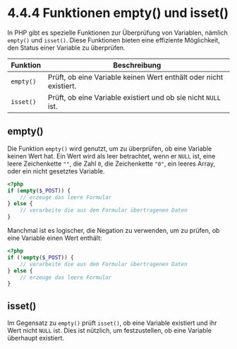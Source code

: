 # 4.4.4 Funktionen empty() und isset()

In PHP gibt es spezielle Funktionen zur Überprüfung von Variablen, nämlich `empty()` und `isset()`. Diese Funktionen bieten eine effiziente Möglichkeit, den Status einer Variable zu überprüfen.

| Funktion   | Beschreibung                                                       |
|------------|--------------------------------------------------------------------|
| `empty()`  | Prüft, ob eine Variable keinen Wert enthält oder nicht existiert. |
| `isset()`  | Prüft, ob eine Variable existiert und ob sie nicht `NULL` ist.    |

## empty()

Die Funktion `empty()` wird genutzt, um zu überprüfen, ob eine Variable keinen Wert hat. Ein Wert wird als leer betrachtet, wenn er `NULL` ist, eine leere Zeichenkette `""`, die Zahl `0`, die Zeichenkette `"0"`, ein leeres Array, oder ein nicht gesetztes Variable.

```php linenums="1"
<?php
if (empty($_POST)) {
    // erzeuge das leere Formular
} else {
    // verarbeite die aus dem Formular übertragenen Daten
}
```

Manchmal ist es logischer, die Negation zu verwenden, um zu prüfen, ob eine Variable einen Wert enthält:

```php linenums="1"
<?php
if (!empty($_POST)) {
    // verarbeite die aus dem Formular übertragenen Daten
} else {
    // erzeuge das leere Formular
}
```

## isset()

Im Gegensatz zu `empty()` prüft `isset()`, ob eine Variable existiert und ihr Wert nicht `NULL` ist. Dies ist nützlich, um festzustellen, ob eine Variable überhaupt existiert. 
